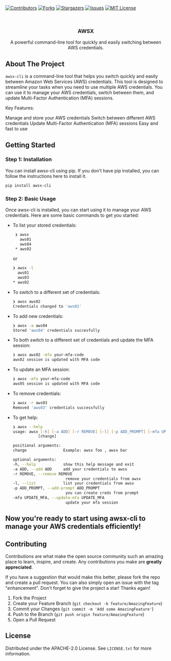 <a name="readme-top"></a>

[![Contributors][contributors-shield]][contributors-url]
[![Forks][forks-shield]][forks-url]
[![Stargazers][stars-shield]][stars-url]
[![Issues][issues-shield]][issues-url]
[![MIT License][license-shield]][license-url]



<!-- PROJECT LOGO -->
<br />
<div align="center">

  <h3 align="center">AWSX</h3>

  <p align="center">
    A powerful command-line tool for quickly and easily switching between AWS credentials.
    <br />
  </p>
</div>


## About The Project

`awsx-cli` is a command-line tool that helps you switch quickly and easily between Amazon Web Services (AWS) credentials. This tool is designed to streamline your tasks when you need to use multiple AWS credentials. You can use it to manage your AWS credentials, switch between them, and update Multi-Factor Authentication (MFA) sessions.

Key Features:

Manage and store your AWS credentials
Switch between different AWS credentials
Update Multi-Factor Authentication (MFA) sessions
Easy and fast to use




<!-- GETTING STARTED -->
## Getting Started

### Step 1: Installation

You can install awsx-cli using pip. If you don't have pip installed, you can follow the instructions here to install it.

   ```sh
   pip install awsx-cli
   ```

### Step 2: Basic Usage

Once awsx-cli is installed, you can start using it to manage your AWS credentials. Here are some basic commands to get you started:

* To list your stored credentials:

   ```zsh
    ❯ awsx
      aws01
      aws04
    * aws02
    ```
    or
    ```zsh
    ❯ awsx -l
      aws01
      aws03
    * aws02
    ```

* To switch to a different set of credentials:

    ```zsh
    ❯ awsx aws02
    Credentials changed to 'aws02'
    ```

* To add new credentials:

    ```zsh
    ❯ awsx -a aws04
    Stored 'aws04' credentials succesfully
    ```

* To both switch to a different set of credentials and update the MFA session:

    ```zsh
    ❯ awsx aws02 -mfa your-mfa-code
    aws02 session is updated with MFA code
    ```

* To update an MFA session:

    ```zsh
    ❯ awsx -mfa your-mfa-code
    aws05 session is updated with MFA code
    ```
* To remove credentials:
 
     ```zsh
    ❯ awsx -r aws03
    Removed 'aws03' credentials successfully
    ```
* To get help:

     ```zsh
    ❯ awsx --help
    usage: awsx [-h] [-a ADD] [-r REMOVE] [-l] [-p ADD_PROMPT] [-mfa UPDATE_MFA]
                [change]

    positional arguments:
    change                Example: awsx foo , awsx bar

    optional arguments:
    -h, --help            show this help message and exit
    -a ADD, --add ADD     add your credentials to awsx
    -r REMOVE, --remove REMOVE
                            remove your credentials from awsx
    -l, --list            list your credentials from awsx
    -p ADD_PROMPT, --add-prompt ADD_PROMPT
                            you can create creds from prompt
    -mfa UPDATE_MFA, --update-mfa UPDATE_MFA
                            update your mfa session

    ```


## Now you're ready to start using awsx-cli to manage your AWS credentials efficiently!


<!-- CONTRIBUTING -->
## Contributing

Contributions are what make the open source community such an amazing place to learn, inspire, and create. Any contributions you make are **greatly appreciated**.

If you have a suggestion that would make this better, please fork the repo and create a pull request. You can also simply open an issue with the tag "enhancement".
Don't forget to give the project a star! Thanks again!

1. Fork the Project
2. Create your Feature Branch (`git checkout -b feature/AmazingFeature`)
3. Commit your Changes (`git commit -m 'Add some AmazingFeature'`)
4. Push to the Branch (`git push origin feature/AmazingFeature`)
5. Open a Pull Request



<!-- LICENSE -->
## License

Distributed under the APACHE-2.0 License. See `LICENSE.txt` for more information.


[contributors-shield]: https://img.shields.io/github/contributors/mertongngl/awsx?style=for-the-badge
[contributors-url]: https://github.com/mertongngl/awsx/graphs/contributors
[forks-shield]: https://img.shields.io/github/forks/mertongngl/awsx?style=for-the-badge
[forks-url]: https://github.com/mertongngl/awsx/network/members
[stars-shield]: https://img.shields.io/github/stars/mertongngl/awsx?style=for-the-badge
[stars-url]: https://github.com/mertongngl/awsx/stargazers
[issues-shield]: https://img.shields.io/github/issues/mertongngl/awsx?style=for-the-badge
[issues-url]: https://github.com/mertongngl/awsx/issues
[license-shield]: https://img.shields.io/github/license/mertongngl/awsx?style=for-the-badge
[license-url]: https://github.com/mertongngl/awsx/blob/master/LICENSE.txt
